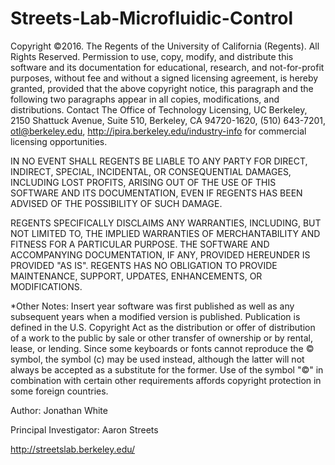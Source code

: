 # Streets-Lab-Microfluidic-Control

Copyright ©2016. The Regents of the University of California (Regents). All Rights Reserved. Permission to use, copy, modify, and distribute this software and its documentation for educational, research, and not-for-profit purposes, without fee and without a signed licensing agreement, is hereby granted, provided that the above copyright notice, this paragraph and the following two paragraphs appear in all copies, modifications, and distributions. Contact The Office of Technology Licensing, UC Berkeley, 2150 Shattuck Avenue, Suite 510, Berkeley, CA 94720-1620, (510) 643-7201, otl@berkeley.edu, http://ipira.berkeley.edu/industry-info for commercial licensing opportunities.

IN NO EVENT SHALL REGENTS BE LIABLE TO ANY PARTY FOR DIRECT, INDIRECT, SPECIAL, INCIDENTAL, OR CONSEQUENTIAL DAMAGES, INCLUDING LOST PROFITS, ARISING OUT OF THE USE OF THIS SOFTWARE AND ITS DOCUMENTATION, EVEN IF REGENTS HAS BEEN ADVISED OF THE POSSIBILITY OF SUCH DAMAGE.

REGENTS SPECIFICALLY DISCLAIMS ANY WARRANTIES, INCLUDING, BUT NOT LIMITED TO, THE IMPLIED WARRANTIES OF MERCHANTABILITY AND FITNESS FOR A PARTICULAR PURPOSE. THE SOFTWARE AND ACCOMPANYING DOCUMENTATION, IF ANY, PROVIDED HEREUNDER IS PROVIDED "AS IS". REGENTS HAS NO OBLIGATION TO PROVIDE MAINTENANCE, SUPPORT, UPDATES, ENHANCEMENTS, OR MODIFICATIONS.

*Other Notes: Insert year software was first published as well as any subsequent years when a modified version is published. Publication is defined in the U.S. Copyright Act as the distribution or offer of distribution of a work to the public by sale or other transfer of ownership or by rental, lease, or lending. Since some keyboards or fonts cannot reproduce the © symbol, the symbol (c) may be used instead, although the latter will not always be accepted as a substitute for the former. Use of the symbol "©" in combination with certain other requirements affords copyright protection in some foreign countries.

Author: Jonathan White

Principal Investigator: Aaron Streets

http://streetslab.berkeley.edu/
